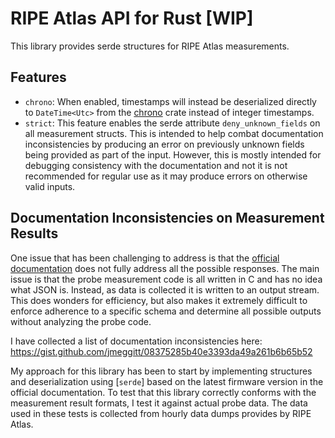 # RIPE Atlas API for Rust [WIP]
This library provides serde structures for RIPE Atlas measurements.


## Features
 - `chrono`: When enabled, timestamps will instead be deserialized directly to `DateTime<Utc>` from the [chrono] crate
   instead of integer timestamps.
 - `strict`: This feature enables the serde attribute `deny_unknown_fields` on all measurement structs. This is intended
   to help combat documentation inconsistencies by producing an error on previously unknown fields being provided as
   part of the input. However, this is mostly intended for debugging consistency with the documentation and not it is
   not recommended for regular use as it may produce errors on otherwise valid inputs.


## Documentation Inconsistencies on Measurement Results
One issue that has been challenging to address is that the [official documentation] does not fully address all the
possible responses. The main issue is that the probe measurement code is all written in C and has no idea what JSON is.
Instead, as data is collected it is written to an output stream. This does wonders for efficiency, but also makes it
extremely difficult to enforce adherence to a specific schema and determine all possible outputs without analyzing the
probe code.

I have collected a list of documentation inconsistencies here: https://gist.github.com/jmeggitt/08375285b40e3393da49a261b6b65b52

My approach for this library has been to start by implementing structures and deserialization using [`serde`] based on
the latest firmware version in the official documentation. To test that this library correctly conforms with the
measurement result formats, I test it against actual probe data. The data used in these tests is collected from hourly
data dumps provides by RIPE Atlas.

[official documentation]: https://atlas.ripe.net/docs/apis/result-format/#version-5000
[chrono]: https://crates.io/crates/chrono

